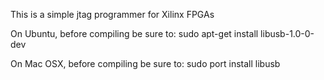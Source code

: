 

This is a simple jtag programmer for Xilinx FPGAs

On Ubuntu, before compiling be sure to:
    sudo apt-get install libusb-1.0-0-dev

On Mac OSX, before compiling be sure to:
    sudo port install libusb




